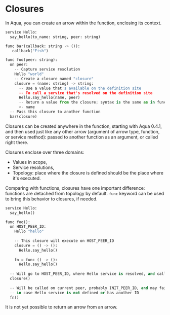 # Closures

In Aqua, you can create an arrow within the function, enclosing its context.

```python
service Hello:
  say_hello(to_name: string, peer: string)

func bar(callback: string -> ()):
   callback("Fish")

func foo(peer: string):
  on peer:
    -- Capture service resolution
    Hello "world"
    -- Create a closure named "closure"
    closure = (name: string) -> string:
      -- Use a value that's available on the definition site
      -- To call a service that's resolved on the definition site
      Hello.say_hello(name, peer)
      -- Return a value from the closure; syntax is the same as in functions
      <- name
  -- Pass this closure to another function
  bar(closure)
```

Closures can be created anywhere in the function, starting with Aqua 0.4.1, and then used just like any other arrow (argument of arrow type, function, or service method): passed to another function as an argument, or called right there.

Closures enclose over three domains:

* Values in scope,
* Service resolutions,
* Topology: place where the closure is defined should be the place where it's executed.

Comparing with functions, closures have one important difference: functions are detached from topology by default. `func` keyword can be used to bring this behavior to closures, if needed.

```python
service Hello:
  say_hello()

func foo():
  on HOST_PEER_ID:
    Hello "hello"
    
    -- This closure will execute on HOST_PEER_ID
    closure = () -> ():
      Hello.say_hello() 
      
    fn = func () -> ():
      Hello.say_hello()
      
  -- Will go to HOST_PEER_ID, where Hello service is resolved, and call say_hello     
  closure()        
  
  -- Will be called on current peer, probably INIT_PEER_ID, and may fail
  -- in case Hello service is not defined or has another ID
  fn()
```

It is not yet possible to return an arrow from an arrow.
